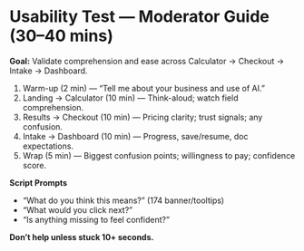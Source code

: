 # Usability Test — Moderator Guide (30–40 mins)

**Goal:** Validate comprehension and ease across Calculator → Checkout → Intake → Dashboard.

1) Warm-up (2 min) — “Tell me about your business and use of AI.”  
2) Landing → Calculator (10 min) — Think-aloud; watch field comprehension.  
3) Results → Checkout (10 min) — Pricing clarity; trust signals; any confusion.  
4) Intake → Dashboard (10 min) — Progress, save/resume, doc expectations.  
5) Wrap (5 min) — Biggest confusion points; willingness to pay; confidence score.

**Script Prompts**
- “What do you think this means?” (174 banner/tooltips)  
- “What would you click next?”  
- “Is anything missing to feel confident?”

**Don’t help unless stuck 10+ seconds.**

